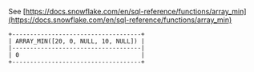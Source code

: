 See [https://docs.snowflake.com/en/sql-reference/functions/array_min](https://docs.snowflake.com/en/sql-reference/functions/array_min)
```
+------------------------------------+
| ARRAY_MIN([20, 0, NULL, 10, NULL]) |
|------------------------------------|
| 0                                  |
+------------------------------------+
```
